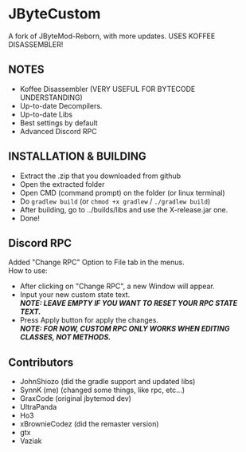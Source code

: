 # JByteCustom
A fork of JByteMod-Reborn, with more updates. USES KOFFEE DISASSEMBLER!

## NOTES
- Koffee Disassembler (VERY USEFUL FOR BYTECODE UNDERSTANDING)
- Up-to-date Decompilers.
- Up-to-date Libs
- Best settings by default
- Advanced Discord RPC

## INSTALLATION & BUILDING
- Extract the .zip that you downloaded from github
- Open the extracted folder
- Open CMD (command prompt) on the folder (or linux terminal)
- Do `gradlew build` (or `chmod +x gradlew` / `./gradlew build`)
- After building, go to ../builds/libs and use the X-release.jar one.
- Done!

## Discord RPC
Added "Change RPC" Option to File tab in the menus.<br>
How to use:
- After clicking on "Change RPC", a new Window will appear.
- Input your new custom state text. <br>***NOTE: LEAVE EMPTY IF YOU WANT TO RESET YOUR RPC STATE TEXT.***
- Press Apply button for apply the changes.
<br> ***NOTE: FOR NOW, CUSTOM RPC ONLY WORKS WHEN EDITING CLASSES, NOT METHODS.***


## Contributors
- JohnShiozo (did the gradle support and updated libs)
- SynnK (me) (changed some things, like rpc, etc...)
- GraxCode (original jbytemod dev)
- UltraPanda
- Ho3
- xBrownieCodez (did the remaster version)
- gtx
- Vaziak

